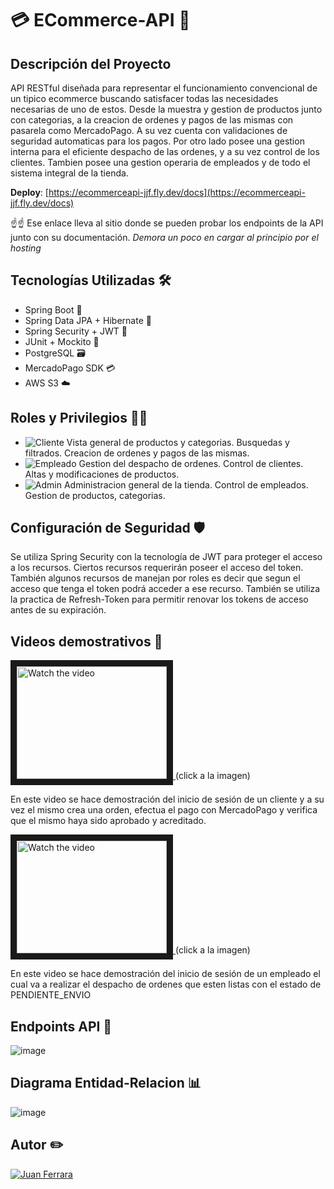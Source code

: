 # 💳 ECommerce-API 🛒 
## Descripción del Proyecto
API RESTful diseñada para representar el funcionamiento convencional de un tipico ecommerce buscando satisfacer todas las necesidades necesarias de uno de estos. Desde la muestra y gestion de productos junto con categorias, a la creacion de ordenes y pagos de las mismas con pasarela como MercadoPago.
A su vez cuenta con validaciones de seguridad automaticas para los pagos. Por otro lado posee una gestion interna para el eficiente despacho de las ordenes, y a su vez control de los clientes. Tambien posee una gestion operaria de empleados y de todo el sistema integral de la tienda.

**Deploy**: [https://ecommerceapi-jjf.fly.dev/docs](https://ecommerceapi-jjf.fly.dev/docs)

☝️☝️ Ese enlace lleva al sitio donde se pueden probar los endpoints de la API junto con su documentación. _Demora un poco en cargar al principio por el hosting_

## Tecnologías Utilizadas 🛠️
- Spring Boot 🌱
- Spring Data JPA + Hibernate 🔄
- Spring Security + JWT 🔐
- JUnit + Mockito 🧪
- PostgreSQL 🗃️
- MercadoPago SDK 💳
- AWS S3 ☁️

## Roles y Privilegios 🕵️‍♂️
- ![Cliente](https://img.shields.io/badge/Cliente-70F00C)   Vista general de productos y categorias. Busquedas y filtrados. Creacion de ordenes y pagos de las mismas.
- ![Empleado](https://img.shields.io/badge/Empleado-00FFD4)   Gestion del despacho de ordenes. Control de clientes. Altas y modificaciones de productos.
- ![Admin](https://img.shields.io/badge/Administrador-FF0000)   Administracion general de la tienda. Control de empleados. Gestion de productos, categorias.
  
## Configuración de Seguridad 🛡️
Se utiliza Spring Security con la tecnología de JWT para proteger el acceso a los recursos. Ciertos recursos requerirán poseer el acceso del token. También algunos recursos de manejan por roles es decir que segun el acceso que tenga el token podrá acceder a ese recurso.
También se utiliza la practica de Refresh-Token para permitir renovar los tokens de acceso antes de su expiración.

## Videos demostrativos 🎥
<a href="http://www.youtube.com/watch?feature=player_embedded&v=PI67FHyEGFk" target="_blank">
 <img src="http://img.youtube.com/vi/PI67FHyEGFk/mqdefault.jpg" alt="Watch the video" width="240" height="180" border="10" />
</a> (click a la imagen)


En este video se hace demostración del inicio de sesión de un cliente y a su vez el mismo crea una orden, efectua el pago con MercadoPago y verifica que el mismo haya sido aprobado y acreditado.

<a href="http://www.youtube.com/watch?feature=player_embedded&v=1iermtoYg3g" target="_blank">
 <img src="http://img.youtube.com/vi/1iermtoYg3g/mqdefault.jpg" alt="Watch the video" width="240" height="180" border="10" />
</a> (click a la imagen)


En este video se hace demostración del inicio de sesión de un empleado el cual va a realizar el despacho de ordenes que esten listas con el estado de PENDIENTE_ENVIO

## Endpoints API 🚀

![image](https://github.com/JuanDouCore/EcommerceApi/assets/22947314/9564697b-3826-4ba5-896e-3451ba50137a)

## Diagrama Entidad-Relacion 📊

![image](https://github.com/JuanDouCore/EcommerceApi/assets/22947314/b0018ce3-d200-4026-a9d8-185f931938d6)


## Autor ✏️
[![Juan Ferrara](https://img.shields.io/badge/LinkedIn-JuanFerrara-blue)](https://www.linkedin.com/in/juan-ferrara/)

